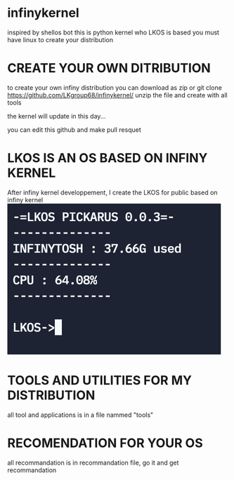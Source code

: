 # infinykernel
inspired by shellos bot 
this is python kernel who LKOS is based
you must have linux to create your distribution

# CREATE YOUR OWN DITRIBUTION
to create your own infiny distribution you can download as zip or git clone https://github.com/LKgroup68/infinykernel/
unzip the file
and create with all tools

the kernel will update in this day...

you can edit this github and make pull resquet
# LKOS IS AN OS BASED ON INFINY KERNEL
After infiny kernel developpement, I create the LKOS for public based on infiny kernel
![alt text](https://github.com/LKgroup68/infinykernel/blob/main/LKOS%20SAMPLE.png)

# TOOLS AND UTILITIES FOR MY DISTRIBUTION
all tool and applications is in a file nammed "tools"

# RECOMENDATION FOR YOUR OS
all recommandation is in recommandation file, go it and get recommandation


